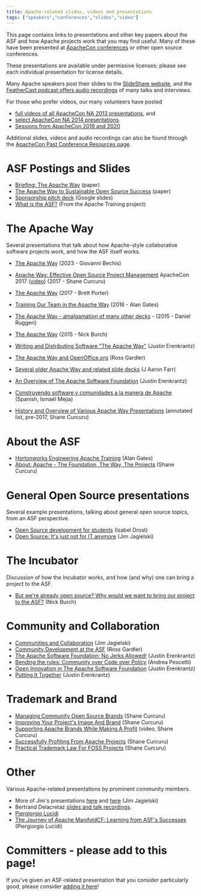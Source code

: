 ```yaml
---
title: Apache-related slides, videos and presentations
tags: ["speakers","conferences","slides","video"]
---
```


This page contains links to presentations and other key papers about the ASF and how
Apache projects work that you may find useful.  Many of these have
been presented at [ApacheCon conferences](https://events.apache.org) or
other open source conferences.

These presentations are available under permissive licenses; please see
each individual presentation for license details.

Many Apache speakers post their slides to the [SlideShare website](//www.slideshare.net/search/slideshow?searchfrom=header&q=apache+software),
and the [FeatherCast podcast offers audio recordings](//feathercast.apache.org/) of many talks and interviews.

For those who prefer videos, our many volunteers have posted
  - [full videos of all ApacheCon NA 2013 presentations](https://www.youtube.com/user/TheApacheFoundation/playlists), and
  - [select ApacheCon NA 2014 presentations](https://www.youtube.com/playlist?list=PLU2OcwpQkYCzvGxZgVOunTs-3iEao6YJc).
  - [Sessions from ApacheCon 2019 and 2020](https://www.youtube.com/channel/UCLDJ_V9KUOdOFSbDvPfGBxw)

Additional slides, videos and audio recordings can also be found through the
[ApacheCon Past Conference Resources page](https://wiki.apache.org/apachecon/Past_Conference_Resources).

# ASF Postings and Slides
- [Briefing: The Apache Way](https://www.apache.org/theapacheway/index.html) (paper)
- [The Apache Way to Sustainable Open Source Success](https://blogs.apache.org/foundation/entry/the-apache-way-to-sustainable)  (paper)
- [Sponsorship pitch deck](https://docs.google.com/presentation/d/1NGhnhuyA9LcSfnsxJK1AyBFTkrVgbTbzjsMjXT233qc/) (Google slides)
- [What is the ASF?](https://training.apache.org/presentations/comdev/apache-intro) (From the Apache Training project)

# The Apache Way

Several presentations that talk about how Apache-style collaborative
software projects work, and how the ASF itself works.

  - [The Apache Way](https://www.slideshare.net/GiovanniBechis/the-apache-way-257836473) (2023 - Giovanni Bechis)
  - [Apache Way: Effective Open Source Project Management](http://shaneslides.com/apachecon/TheApacheWay-Intro-ApacheConNA2017.html) ApacheCon 2017 ([video](https://www.youtube.com/watch?v=hpAv54KIgK8)) (2017 - Shane Curcuru)
  - [The Apache Way](https://www.slideshare.net/brettporter/the-apache-way-dataworks-summit-2017) (2017 - Brett Porter)
  - [Training Our Team in the Apache Way](https://www.slideshare.net/alanfgates/keynote-apache-bdeunov2016) (2016 - Alan Gates)
  - [The Apache Way - amalgamation of many other decks](https://people.apache.org/~druggeri/presentations/TheApacheWay.odp) - (2015 - Daniel Ruggeri)
  - [The Apache Way](https://home.apache.org/~nick/Talks/ApacheConNA15/TheApacheWay15.pdf) (2015 - Nick Burch)
  - [Writing and Distributing Software "The Apache Way"][3] (Justin Erenkrantz)
  - [The Apache Way and OpenOffice.org][8] (Ross Gardler)
  - [Several older Apache Way and related slide decks](https://www.slideshare.net/jaaronfarr/presentations) (J Aaron Farr)
  - [An Overview of The Apache Software Foundation][6] (Justin Erenkrantz)
  - [Construyendo software y comunidades a la manera de Apache](https://iemejia.github.io/slides/201806-Construyendo%20software%20y%20comunidades%20a%20la%20manera%20de%20Apache.pdf) (Spanish, Ismaël Mejía)

 - [History and Overview of Various Apache Way Presentations](http://shaneslides.com/2017/04/History-Of-The-Apache-Way/) (annotated list, pre-2017, Shane Curcuru)

# About the ASF

  - [Hortonworks Engineering Apache Training](https://www.slideshare.net/alanfgates/hortonworks-apache-training) (Alan Gates)
  - [About: Apache - The Foundation, The Way, The Projects](https://communityovercode.com/2012/05/camelone-2012-presentation/) (Shane Curcuru)

# General Open Source presentations

Several example presentations, talking about general open source topics,
from an ASF perspective.

  - [Open Source development for students][1] (Isabel Drost)
  - [Open Source: It's just not for IT anymore][10] (Jim Jagielski)

# The Incubator

Discussion of how the Incubator works, and how (and why) one can bring a
project to the ASF.

 - [But we're already open source? Why would we want to bring our project to the ASF?](https://home.apache.org/~nick/Talks/ApacheConNA16/ButWereAlreadyOpen.pdf) (Nick Burch)

# Community and Collaboration

  - [Communities and Collaboration][9] (Jim Jagielski) 
  - [Community Development at the ASF][7] (Ross Gardler)
  - [The Apache Software Foundation: No Jerks Allowed!][4] (Justin Erenkrantz)
  - [Bending the rules: Community over Code over Policy](https://www.slideshare.net/pescetti/bending-the-rules-community-over-code-over-policy-apachecon-2014) (Andrea Pescetti)
  - [Open Innovation in The Apache Software Foundation][2] (Justin Erenkrantz)
  - [Putting It Together][5] (Justin Erenkrantz)

# Trademark and Brand

 - [Managing Community Open Source Brands](https://communityovercode.com/2012/07/oscon-presentation/) (Shane Curcuru)
 - [Improving Your Project's Image And Brand](https://www.slideshare.net/shanecurcuru/improving-your-apache-projects-image-and-brand) (Shane Curcuru)
 - [Supporting Apache Brands While Making A Profit](https://www.youtube.com/watch?v=8cQMhysKeyU) (video, Shane Curcuru)
 - [Successfully Profiting From Apache Projects](https://www.slideshare.net/shanecurcuru/successfully-profiting-from-apache-brands) (Shane Curcuru)
 - [Practical Trademark Law For FOSS Projects](https://www.slideshare.net/shanecurcuru/practical-trademark-law-for-foss-projects) (Shane Curcuru)

# Other

Various Apache-related presentations by prominent community members.

  - More of Jim's presentations [here][11] and [here][12] (Jim Jagielski)
  - Bertrand Delacretaz [slides and talk recordings](https://pinboard.in/u:bdelacretaz/t:pressbook/).
  - [Piergiorgio Lucidi](https://www.slideshare.net/PiergiorgioLucidi)
  - [The Journey of Apache ManifoldCF: Learning from ASF's Successes](https://www.slideshare.net/PiergiorgioLucidi/the-journey-of-apache-manifoldcf-learning-from-asfs-successes-81289363) (Piergiorgio Lucidi)

# Committers - please add to this page!

If you've given an ASF-related presentation that you consider
particularly good, please consider [adding it here](https://github.com/apache/comdev-site)! 

  [1]: http://isabel-drost.de/hadoop/slides/christoph.pdf
  [2]: https://www.erenkrantz.com/apachecon/TransferSummit%20-%20Open%20Innovation.pdf
  [3]: https://www.erenkrantz.com/apachecon/OSBC%20-%20No%20Jerks%20Allowed.pdf
  [4]: https://www.erenkrantz.com/apachecon/JASIG%20-%20No%20Jerks%20Allowed.pdf
  [5]: https://www.erenkrantz.com/apachecon/Apache%20Roadshow%20Asia%202009.pdf
  [6]: https://www.erenkrantz.com/apachecon/SAP%20Apache%20Intro.pdf
  [7]: https://www.slideshare.net/bosc2010/gardler-bosc2010-communitydevelopmentattheasf
  [8]: https://www.slideshare.net/rgardler/the-apache-way-and-openofficeorg
  [9]: https://people.apache.org/~jim/presos/IOOS2011/Creating_Community.pdf
  [10]: https://people.apache.org/~jim/presos/OR2011/Open_Source_NotJust.pdf
  [11]: https://people.apache.org/~jim/presos/
  [12]: https://www.slideshare.net/jimjag/

